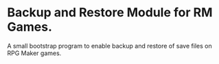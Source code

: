 # Backup and Restore Module for RM Games.
A small bootstrap program to enable backup and restore of save files on RPG Maker games.
